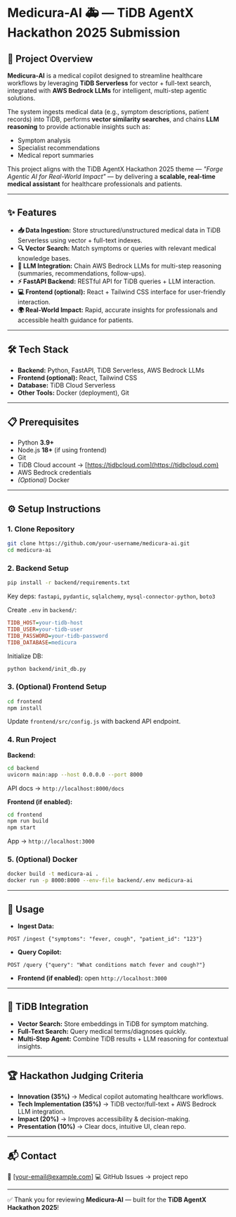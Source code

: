 # Medicura-AI 🚑 — TiDB AgentX Hackathon 2025 Submission

## 📖 Project Overview

**Medicura-AI** is a medical copilot designed to streamline healthcare workflows by leveraging **TiDB Serverless** for vector + full-text search, integrated with **AWS Bedrock LLMs** for intelligent, multi-step agentic solutions.

The system ingests medical data (e.g., symptom descriptions, patient records) into TiDB, performs **vector similarity searches**, and chains **LLM reasoning** to provide actionable insights such as:

* Symptom analysis
* Specialist recommendations
* Medical report summaries

This project aligns with the TiDB AgentX Hackathon 2025 theme — *"Forge Agentic AI for Real-World Impact"* — by delivering a **scalable, real-time medical assistant** for healthcare professionals and patients.

---

## ✨ Features

* **📥 Data Ingestion:** Store structured/unstructured medical data in TiDB Serverless using vector + full-text indexes.
* **🔍 Vector Search:** Match symptoms or queries with relevant medical knowledge bases.
* **🤖 LLM Integration:** Chain AWS Bedrock LLMs for multi-step reasoning (summaries, recommendations, follow-ups).
* **⚡ FastAPI Backend:** RESTful API for TiDB queries + LLM interaction.
* **💻 Frontend (optional):** React + Tailwind CSS interface for user-friendly interaction.
* **🌍 Real-World Impact:** Rapid, accurate insights for professionals and accessible health guidance for patients.

---

## 🛠 Tech Stack

* **Backend:** Python, FastAPI, TiDB Serverless, AWS Bedrock LLMs
* **Frontend (optional):** React, Tailwind CSS
* **Database:** TiDB Cloud Serverless
* **Other Tools:** Docker (deployment), Git

---

## 📋 Prerequisites

* Python **3.9+**
* Node.js **18+** (if using frontend)
* Git
* TiDB Cloud account → [https://tidbcloud.com](https://tidbcloud.com)
* AWS Bedrock credentials
* *(Optional)* Docker

---

## ⚙️ Setup Instructions

### 1. Clone Repository

```bash
git clone https://github.com/your-username/medicura-ai.git
cd medicura-ai
```

### 2. Backend Setup

```bash
pip install -r backend/requirements.txt
```

Key deps: `fastapi`, `pydantic`, `sqlalchemy`, `mysql-connector-python`, `boto3`

Create `.env` in `backend/`:

```ini
TIDB_HOST=your-tidb-host
TIDB_USER=your-tidb-user
TIDB_PASSWORD=your-tidb-password
TIDB_DATABASE=medicura
```

Initialize DB:

```bash
python backend/init_db.py
```

### 3. (Optional) Frontend Setup

```bash
cd frontend
npm install
```

Update `frontend/src/config.js` with backend API endpoint.

### 4. Run Project

**Backend:**

```bash
cd backend
uvicorn main:app --host 0.0.0.0 --port 8000
```

API docs → `http://localhost:8000/docs`

**Frontend (if enabled):**

```bash
cd frontend
npm run build
npm start
```

App → `http://localhost:3000`

### 5. (Optional) Docker

```bash
docker build -t medicura-ai .
docker run -p 8000:8000 --env-file backend/.env medicura-ai
```

---

## 🚀 Usage

* **Ingest Data:**

```http
POST /ingest {"symptoms": "fever, cough", "patient_id": "123"}
```

* **Query Copilot:**

```http
POST /query {"query": "What conditions match fever and cough?"}
```

* **Frontend (if enabled):** open `http://localhost:3000`

---

## 🔗 TiDB Integration

* **Vector Search:** Store embeddings in TiDB for symptom matching.
* **Full-Text Search:** Query medical terms/diagnoses quickly.
* **Multi-Step Agent:** Combine TiDB results + LLM reasoning for contextual insights.

---

## 🏆 Hackathon Judging Criteria

* **Innovation (35%)** → Medical copilot automating healthcare workflows.
* **Tech Implementation (35%)** → TiDB vector/full-text + AWS Bedrock LLM integration.
* **Impact (20%)** → Improves accessibility & decision-making.
* **Presentation (10%)** → Clear docs, intuitive UI, clean repo.

---

## 📬 Contact

📧 \[[your-email@example.com](mailto:your-email@example.com)]
💻 GitHub Issues → project repo

---

✅ Thank you for reviewing **Medicura-AI** — built for the **TiDB AgentX Hackathon 2025**!
